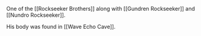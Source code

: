 One of the [[Rockseeker Brothers]] along with [[Gundren Rockseeker]] and [[Nundro Rockseeker]].

His body was found in [[Wave Echo Cave]].